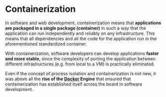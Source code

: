 # Containerization

In software and web development, containerization means that **applications are packaged in a single package (container)** in such a way that the application can run independently and reliably on any infrastructure. This means that all dependencies and all the code for the application run in the aforementioned standardized container.

With containerization, software developers can develop applications **faster and more stable**, since the complexity of porting the application between different infrastructures (e.g. from local to a VM) is practically eliminated.
  
Even if the concept of process isolation and containerization is not new, it was above all the **rise of the [Docker](./docker.md) Engine** that ensured that containerization has established itself across the board in software development.
